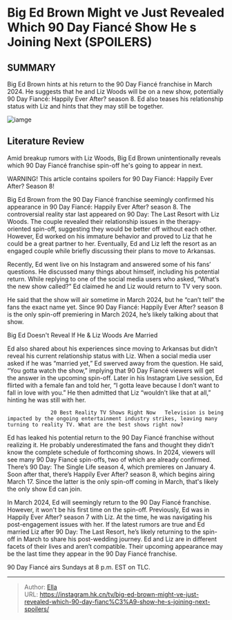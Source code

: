 # Big Ed Brown Might ve Just Revealed Which 90 Day Fiancé Show He s Joining Next (SPOILERS)


## SUMMARY 



  Big Ed Brown hints at his return to the 90 Day Fiancé franchise in March 2024.   He suggests that he and Liz Woods will be on a new show, potentially 90 Day Fiancé: Happily Ever After? season 8.   Ed also teases his relationship status with Liz and hints that they may still be together.  

![iamge](https://static1.srcdn.com/wordpress/wp-content/uploads/2023/07/big-ed-liz-s-rumored-wedding-invite-revealed-amid-90-day-fianc-comeback-news.jpg)

## Literature Review
Amid breakup rumors with Liz Woods, Big Ed Brown unintentionally reveals which 90 Day Fiancé franchise spin-off he&#39;s going to appear in next.




WARNING! This article contains spoilers for 90 Day Fiancé: Happily Ever After? Season 8!




Big Ed Brown from the 90 Day Fiancé franchise seemingly confirmed his appearance in 90 Day Fiancé: Happily Ever After? season 8. The controversial reality star last appeared on 90 Day: The Last Resort with Liz Woods. The couple revealed their relationship issues in the therapy-oriented spin-off, suggesting they would be better off without each other. However, Ed worked on his immature behavior and proved to Liz that he could be a great partner to her. Eventually, Ed and Liz left the resort as an engaged couple while briefly discussing their plans to move to Arkansas.

Recently, Ed went live on his Instagram and answered some of his fans’ questions. He discussed many things about himself, including his potential return. While replying to one of the social media users who asked, “What’s the new show called?” Ed claimed he and Liz would return to TV very soon.


 




He said that the show will air sometime in March 2024, but he “can’t tell” the fans the exact name yet. Since 90 Day Fiancé: Happily Ever After? season 8 is the only spin-off premiering in March 2024, he’s likely talking about that show.


 Big Ed Doesn&#39;t Reveal If He &amp; Liz Woods Are Married 
          

Ed also shared about his experiences since moving to Arkansas but didn’t reveal his current relationship status with Liz. When a social media user asked if he was “married yet,” Ed swerved away from the question. He said, “You gotta watch the show,” implying that 90 Day Fiancé viewers will get the answer in the upcoming spin-off. Later in his Instagram Live session, Ed flirted with a female fan and told her, “I gotta leave because I don’t want to fall in love with you.” He then admitted that Liz “wouldn’t like that at all,” hinting he was still with her.




                  20 Best Reality TV Shows Right Now   Television is being impacted by the ongoing entertainment industry strikes, leaving many turning to reality TV. What are the best shows right now?    

Ed has leaked his potential return to the 90 Day Fiancé franchise without realizing it. He probably underestimated the fans and thought they didn’t know the complete schedule of forthcoming shows. In 2024, viewers will see many 90 Day Fiancé spin-offs, two of which are already confirmed. There’s 90 Day: The Single Life season 4, which premieres on January 4. Soon after that, there’s Happily Ever After? season 8, which begins airing March 17. Since the latter is the only spin-off coming in March, that&#39;s likely the only show Ed can join.

In March 2024, Ed will seemingly return to the 90 Day Fiancé franchise. However, it won&#39;t be his first time on the spin-off. Previously, Ed was in Happily Ever After? season 7 with Liz. At the time, he was navigating his post-engagement issues with her. If the latest rumors are true and Ed married Liz after 90 Day: The Last Resort, he’s likely returning to the spin-off in March to share his post-wedding journey. Ed and Liz are in different facets of their lives and aren’t compatible. Their upcoming appearance may be the last time they appear in the 90 Day Fiancé franchise.






90 Day Fiancé airs Sundays at 8 p.m. EST on TLC.






---

> Author: [Ella](https://instagram.hk.cn/)  
> URL: https://instagram.hk.cn/tv/big-ed-brown-might-ve-just-revealed-which-90-day-fianc%C3%A9-show-he-s-joining-next-spoilers/  

